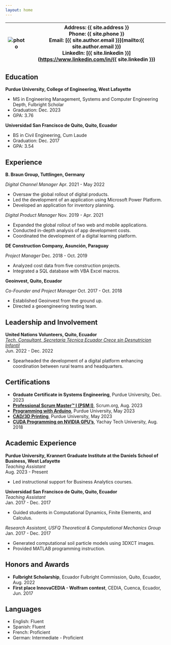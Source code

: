 ```yaml
---
layout: home
---
```


| ![photo](https://drive.google.com/uc?export=view&id=1dQ5RlBz6nqf6dJb2Pqgz3RpslsXt8Cm4) | **Address:** {{ site.address }}<br>**Phone:** {{ site.phone }}<br>**Email:** [{{ site.author.email }}](mailto:{{ site.author.email }})<br>**LinkedIn:** [{{ site.linkedin }}](https://www.linkedin.com/in/{{ site.linkedin }}) |
| --- | --- |


## Education

**Purdue University, College of Engineering, West Lafayette**
- MS in Engineering Management, Systems and Computer Engineering Depth, Fulbright Scholar
- Graduation: Dec. 2023
- GPA: 3.76

**Universidad San Francisco de Quito, Quito, Ecuador**
- BS in Civil Engineering, Cum Laude
- Graduation: Dec. 2017
- GPA: 3.54

## Experience

**B. Braun Group, Tuttlingen, Germany**

*Digital Channel Manager*
Apr. 2021 - May 2022
- Oversaw the global rollout of digital products.
- Led the development of an application using Microsoft Power Platform.
- Developed an application for inventory planning.

*Digital Product Manager*
Nov. 2019 - Apr. 2021
- Expanded the global rollout of two web and mobile applications.
- Conducted in-depth analysis of app development costs.
- Coordinated the development of a digital learning platform.

**DE Construction Company, Asunción, Paraguay**

*Project Manager*
Dec. 2018 - Oct. 2019
- Analyzed cost data from five construction projects.
- Integrated a SQL database with VBA Excel macros.

**Geoinvest, Quito, Ecuador**

*Co-Founder and Project Manager*
Oct. 2017 - Oct. 2018
- Established Geoinvest from the ground up.
- Directed a geoengineering testing team.

## Leadership and Involvement

**United Nations Volunteers, Quito, Ecuador**  
_[Tech. Consultant, Secretaria Técnica Ecuador Crece sin Desnutricion Infantil](https://drive.google.com/uc?id=1N593WVFvIy864aQTILOiXlrP00KcZGEp)_  
Jun. 2022 - Dec. 2022  
- Spearheaded the development of a digital platform enhancing coordination between rural teams and headquarters.

## Certifications

- **Graduate Certificate in Systems Engineering**, Purdue University, Dec. 2023
- [**Professional Scrum Master™ I (PSM I)**](https://www.credly.com/badges/42c441cd-6d6a-4e99-ac6c-0be229e2ad41), Scrum.org, Aug. 2023
- [**Programming with Arduino**](https://engineering.purdue.edu/Engr/Academics/Undergraduate/Milestones/Programming_with_Arduino/2023/Spring/NXGzTat054pd9ETcbcY0XA.png), Purdue University, May 2023
- [**CAD/3D Printing**](https://engineering.purdue.edu/Engr/Academics/Undergraduate/Milestones/CAD__3D_Printing/2023/Spring/2WF3GVJBH8xYAvG3SqyosQ.png), Purdue University, May 2023
- [**CUDA Programming on NVIDIA GPU’s**](https://drive.google.com/uc?id=13R-a5hCvNA_5xGri-Ka7xW4XDREpqlDd), Yachay Tech University, Aug. 2018

## Academic Experience

**Purdue University, Krannert Graduate Institute at the Daniels School of Business, West Lafayette**  
_Teaching Assistant_  
Aug. 2023 - Present  
- Led instructional support for Business Analytics courses.

**Universidad San Francisco de Quito, Quito, Ecuador**  
_Teaching Assistant_  
Jan. 2017 - Dec. 2017  
- Guided students in Computational Dynamics, Finite Elements, and Calculus.

_Research Assistant, USFQ Theoretical & Computational Mechanics Group_  
Jan. 2017 - Dec. 2017  
- Generated computational soil particle models using 3DXCT images.
- Provided MATLAB programming instruction.

## Honors and Awards

- **Fulbright Scholarship**, Ecuador Fulbright Commission, Quito, Ecuador, Aug. 2022
- **First place InnovaCEDIA - Wolfram contest**, CEDIA, Cuenca, Ecuador, Jun. 2017

## Languages
- English: Fluent
- Spanish: Fluent
- French: Proficient
- German: Intermediate - Proficient
